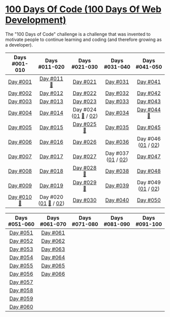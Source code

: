 # [100 Days Of Code (100 Days Of Web Development)](https://100daysofwebdev.com/paths/100-days-challenge)
The "100 Days of Code" challenge is a challenge that was invented to motivate people to continue learning and coding (and therefore growing as a developer).

|                                                     Days #001-010                                                      |                                                                                            Days #011-020                                                                                            |                                                                                            Days #021-030                                                                                            |                                                                Days #031-040                                                                 |                                                                Days #041-050                                                                 |    
|:----------------------------------------------------------------------------------------------------------------------:|:---------------------------------------------------------------------------------------------------------------------------------------------------------------------------------------------------:|:---------------------------------------------------------------------------------------------------------------------------------------------------------------------------------------------------:|:--------------------------------------------------------------------------------------------------------------------------------------------:|:--------------------------------------------------------------------------------------------------------------------------------------------:|
|                           [Day #001](https://github.com/Dyrits/100-DAYS-OF-CODE/tree/%23001)                           |                                       [Day #011](https://github.com/Dyrits/100-DAYS-OF-CODE/tree/%23011) [🔗](https://100daysofcode-011-dyrits.netlify.app/)                                        |                                                                 [Day #021](https://github.com/Dyrits/100-DAYS-OF-CODE/tree/%23021)                                                                  |                                      [Day #031](https://github.com/Dyrits/100-DAYS-OF-CODE/tree/%23031)                                      |                                      [Day #041](https://github.com/Dyrits/100-DAYS-OF-CODE/tree/%23041)                                      |
|                           [Day #002](https://github.com/Dyrits/100-DAYS-OF-CODE/tree/%23002)                           |                                                                 [Day #012](https://github.com/Dyrits/100-DAYS-OF-CODE/tree/%23012)                                                                  |                                                                 [Day #022](https://github.com/Dyrits/100-DAYS-OF-CODE/tree/%23022)                                                                  |                                      [Day #032](https://github.com/Dyrits/100-DAYS-OF-CODE/tree/%23032)                                      |                                      [Day #042](https://github.com/Dyrits/100-DAYS-OF-CODE/tree/%23042)                                      |
|                           [Day #003](https://github.com/Dyrits/100-DAYS-OF-CODE/tree/%23003)                           |                                                                 [Day #013](https://github.com/Dyrits/100-DAYS-OF-CODE/tree/%23013)                                                                  |                                                                 [Day #023](https://github.com/Dyrits/100-DAYS-OF-CODE/tree/%23023)                                                                  |                                      [Day #033](https://github.com/Dyrits/100-DAYS-OF-CODE/tree/%23033)                                      |                                      [Day #043](https://github.com/Dyrits/100-DAYS-OF-CODE/tree/%23043)                                      |
|                           [Day #004](https://github.com/Dyrits/100-DAYS-OF-CODE/tree/%23004)                           |                                                                 [Day #014](https://github.com/Dyrits/100-DAYS-OF-CODE/tree/%23014)                                                                  | Day #024 ([01](https://github.com/Dyrits/100-DAYS-OF-CODE/tree/%23024-01) [🔗](https://100daysofcode-024-01-dyrits.netlify.app/) / [02](https://github.com/Dyrits/100-DAYS-OF-CODE/tree/%23024-02)) |                                      [Day #034](https://github.com/Dyrits/100-DAYS-OF-CODE/tree/%23034)                                      |            [Day #044](https://github.com/Dyrits/100-DAYS-OF-CODE/tree/%23044) [🔗](https://100daysofcode-044-dyrits.netlify.app/)            |
|                           [Day #005](https://github.com/Dyrits/100-DAYS-OF-CODE/tree/%23005)                           |                                                                 [Day #015](https://github.com/Dyrits/100-DAYS-OF-CODE/tree/%23015)                                                                  |                                       [Day #025](https://github.com/Dyrits/100-DAYS-OF-CODE/tree/%23025) [🔗](https://100daysofcode-025-dyrits.netlify.app/)                                        |                                      [Day #035](https://github.com/Dyrits/100-DAYS-OF-CODE/tree/%23035)                                      |                                      [Day #045](https://github.com/Dyrits/100-DAYS-OF-CODE/tree/%23045)                                      |
|                           [Day #006](https://github.com/Dyrits/100-DAYS-OF-CODE/tree/%23006)                           |                                                                 [Day #016](https://github.com/Dyrits/100-DAYS-OF-CODE/tree/%23016)                                                                  |                                                                 [Day #026](https://github.com/Dyrits/100-DAYS-OF-CODE/tree/%23026)                                                                  |                                      [Day #036](https://github.com/Dyrits/100-DAYS-OF-CODE/tree/%23036)                                      | Day #046 ([01](https://github.com/Dyrits/100-DAYS-OF-CODE/tree/%23046-01) / [02](https://github.com/Dyrits/100-DAYS-OF-CODE/tree/%23046-02)) |
|                           [Day #007](https://github.com/Dyrits/100-DAYS-OF-CODE/tree/%23007)                           |                                                                 [Day #017](https://github.com/Dyrits/100-DAYS-OF-CODE/tree/%23017)                                                                  |                                                                 [Day #027](https://github.com/Dyrits/100-DAYS-OF-CODE/tree/%23027)                                                                  | Day #037 ([01](https://github.com/Dyrits/100-DAYS-OF-CODE/tree/%23037-01) / [02](https://github.com/Dyrits/100-DAYS-OF-CODE/tree/%23037-02)) |                                      [Day #047](https://github.com/Dyrits/100-DAYS-OF-CODE/tree/%23047)                                      |
|                           [Day #008](https://github.com/Dyrits/100-DAYS-OF-CODE/tree/%23008)                           |                                                                 [Day #018](https://github.com/Dyrits/100-DAYS-OF-CODE/tree/%23018)                                                                  |                                       [Day #028](https://github.com/Dyrits/100-DAYS-OF-CODE/tree/%23028) [🔗](https://100daysofcode-028-dyrits.netlify.app/)                                        |                                      [Day #038](https://github.com/Dyrits/100-DAYS-OF-CODE/tree/%23038)                                      |                                      [Day #048](https://github.com/Dyrits/100-DAYS-OF-CODE/tree/%23048)                                      |
|                           [Day #009](https://github.com/Dyrits/100-DAYS-OF-CODE/tree/%23009)                           |                                                                 [Day #019](https://github.com/Dyrits/100-DAYS-OF-CODE/tree/%23019)                                                                  |                                       [Day #029](https://github.com/Dyrits/100-DAYS-OF-CODE/tree/%23029) [🔗](https://100daysofcode-029-dyrits.netlify.app/)                                        |                                      [Day #039](https://github.com/Dyrits/100-DAYS-OF-CODE/tree/%23039)                                      | Day #049 ([01](https://github.com/Dyrits/100-DAYS-OF-CODE/tree/%23049-01) / [02](https://github.com/Dyrits/100-DAYS-OF-CODE/tree/%23049-02)) |
| [Day #010](https://github.com/Dyrits/100-DAYS-OF-CODE/tree/%23010) [🔗](https://100daysofcode-010-dyrits.netlify.app/) | Day #020 ([01](https://github.com/Dyrits/100-DAYS-OF-CODE/tree/%23020-01) [🔗](https://100daysofcode-020-01-dyrits.netlify.app/) / [02](https://github.com/Dyrits/100-DAYS-OF-CODE/tree/%23020-02)) |                                                                 [Day #030](https://github.com/Dyrits/100-DAYS-OF-CODE/tree/%23030)                                                                  |                                      [Day #040](https://github.com/Dyrits/100-DAYS-OF-CODE/tree/%23040)                                      |                                      [Day #050](https://github.com/Dyrits/100-DAYS-OF-CODE/tree/%23050)                                      | 


|                           Days #051-060                            |                           Days #061-070                            | Days #071-080 | Days #081-090 | Days #091-100 |    
|:------------------------------------------------------------------:|:------------------------------------------------------------------:|:-------------:|:-------------:|:-------------:|
| [Day #051](https://github.com/Dyrits/100-DAYS-OF-CODE/tree/%23051) | [Day #061](https://github.com/Dyrits/100-DAYS-OF-CODE/tree/%23061) |               |               |               | 
| [Day #052](https://github.com/Dyrits/100-DAYS-OF-CODE/tree/%23052) | [Day #062](https://github.com/Dyrits/100-DAYS-OF-CODE/tree/%23062) |               |               |               |
| [Day #053](https://github.com/Dyrits/100-DAYS-OF-CODE/tree/%23053) | [Day #063](https://github.com/Dyrits/100-DAYS-OF-CODE/tree/%23063) |               |               |               |
| [Day #054](https://github.com/Dyrits/100-DAYS-OF-CODE/tree/%23054) | [Day #064](https://github.com/Dyrits/100-DAYS-OF-CODE/tree/%23064) |               |               |               |
| [Day #055](https://github.com/Dyrits/100-DAYS-OF-CODE/tree/%23055) | [Day #065](https://github.com/Dyrits/100-DAYS-OF-CODE/tree/%23065) |               |               |               |
| [Day #056](https://github.com/Dyrits/100-DAYS-OF-CODE/tree/%23056) | [Day #066](https://github.com/Dyrits/100-DAYS-OF-CODE/tree/%23066) |               |               |               |
| [Day #057](https://github.com/Dyrits/100-DAYS-OF-CODE/tree/%23057) |                                                                    |               |               |               |
| [Day #058](https://github.com/Dyrits/100-DAYS-OF-CODE/tree/%23058) |                                                                    |               |               |               |
| [Day #059](https://github.com/Dyrits/100-DAYS-OF-CODE/tree/%23059) |                                                                    |               |               |               |
| [Day #060](https://github.com/Dyrits/100-DAYS-OF-CODE/tree/%23060) |                                                                    |               |               |               |
